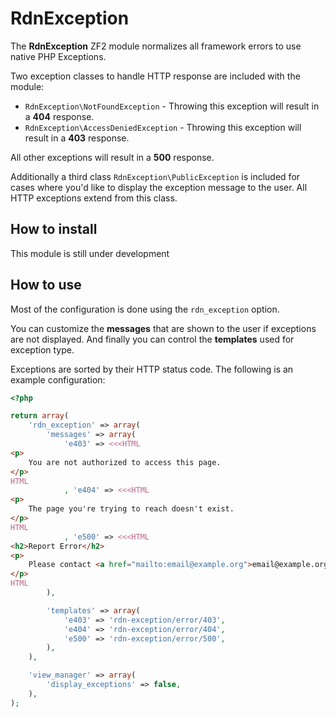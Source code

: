 RdnException
============

The **RdnException** ZF2 module normalizes all framework errors to use native PHP Exceptions.

Two exception classes to handle HTTP response are included with the module:
* `RdnException\NotFoundException` - Throwing this exception will result in a **404** response.
* `RdnException\AccessDeniedException` - Throwing this exception will result in a **403** response.

All other exceptions will result in a **500** response.

Additionally a third class `RdnException\PublicException` is included for cases where you'd like to display the exception message to the user. All HTTP exceptions extend from this class.

## How to install

This module is still under development

## How to use

Most of the configuration is done using the `rdn_exception` option.

You can customize the **messages** that are shown to the user if exceptions are not displayed. And finally you can control the **templates** used for exception type.

Exceptions are sorted by their HTTP status code. The following is an example configuration:

~~~php
<?php

return array(
	'rdn_exception' => array(
		'messages' => array(
			'e403' => <<<HTML
<p>
	You are not authorized to access this page.
</p>
HTML
			, 'e404' => <<<HTML
<p>
	The page you're trying to reach doesn't exist.
</p>
HTML
			, 'e500' => <<<HTML
<h2>Report Error</h2>
<p>
	Please contact <a href="mailto:email@example.org">email@example.org</a> to report the problem.
</p>
HTML
		),

		'templates' => array(
			'e403' => 'rdn-exception/error/403',
			'e404' => 'rdn-exception/error/404',
			'e500' => 'rdn-exception/error/500',
		),
	),

	'view_manager' => array(
		'display_exceptions' => false,
	),
);
~~~
